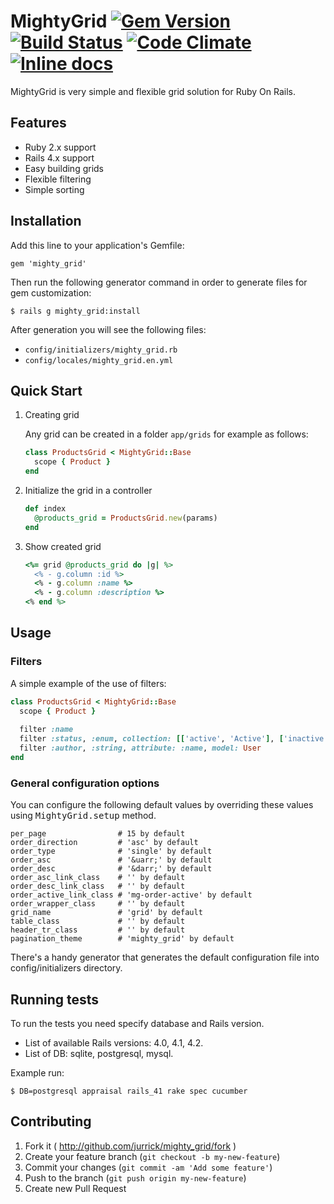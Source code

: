 # MightyGrid [![Gem Version](http://img.shields.io/gem/v/mighty_grid.svg)](http://badge.fury.io/rb/mighty_grid) [![Build Status](https://travis-ci.org/jurrick/mighty_grid.svg?branch=master)](https://travis-ci.org/jurrick/mighty_grid) [![Code Climate](https://codeclimate.com/github/jurrick/mighty_grid.png)](https://codeclimate.com/github/jurrick/mighty_grid) [![Inline docs](http://inch-ci.org/github/jurrick/mighty_grid.png)](http://inch-ci.org/github/jurrick/mighty_grid)

MightyGrid is very simple and flexible grid solution for Ruby On Rails.

## Features

* Ruby 2.x support
* Rails 4.x support
* Easy building grids
* Flexible filtering
* Simple sorting

## Installation

Add this line to your application's Gemfile:

    gem 'mighty_grid'

Then run the following generator command in order to generate files for gem customization:

    $ rails g mighty_grid:install

After generation you will see the following files:

  * `config/initializers/mighty_grid.rb`
  * `config/locales/mighty_grid.en.yml`

## Quick Start

1. Creating grid

    Any grid can be created in a folder `app/grids` for example as follows:

    ```ruby
    class ProductsGrid < MightyGrid::Base
      scope { Product }
    end
    ```

2. Initialize the grid in a controller

    ```ruby
    def index
      @products_grid = ProductsGrid.new(params)
    end
    ```

3. Show created grid

    ```ruby
    <%= grid @products_grid do |g| %>
      <% - g.column :id %>
      <% - g.column :name %>
      <% - g.column :description %>
    <% end %>
    ```

## Usage

### Filters

A simple example of the use of filters:

```ruby
class ProductsGrid < MightyGrid::Base
  scope { Product }
  
  filter :name
  filter :status, :enum, collection: [['active', 'Active'], ['inactive', 'Inactive']]
  filter :author, :string, attribute: :name, model: User
end
```

### General configuration options

You can configure the following default values by overriding these values using <tt>MightyGrid.setup</tt> method.

```
per_page                # 15 by default
order_direction         # 'asc' by default
order_type              # 'single' by default
order_asc               # '&uarr;' by default
order_desc              # '&darr;' by default
order_asc_link_class    # '' by default
order_desc_link_class   # '' by default
order_active_link_class # 'mg-order-active' by default
order_wrapper_class     # '' by default
grid_name               # 'grid' by default
table_class             # '' by default
header_tr_class         # '' by default
pagination_theme        # 'mighty_grid' by default
```

There's a handy generator that generates the default configuration file into config/initializers directory.

## Running tests

To run the tests you need specify database and Rails version.

* List of available Rails versions: 4.0, 4.1, 4.2.
* List of DB: sqlite, postgresql, mysql.

Example run:

    $ DB=postgresql appraisal rails_41 rake spec cucumber

## Contributing

1. Fork it ( http://github.com/jurrick/mighty_grid/fork )
2. Create your feature branch (`git checkout -b my-new-feature`)
3. Commit your changes (`git commit -am 'Add some feature'`)
4. Push to the branch (`git push origin my-new-feature`)
5. Create new Pull Request
